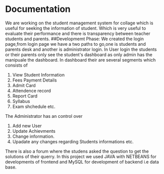 # Documentation
We are working on the student management system for collage which is useful for seeking the information of student.
Which is very useful to evaluate their performance and there is transparency between teacher students and parents.
##Developmemt Phase:
We created the login page,from login page we have a two paths to go,one is students and parents desk
and another is administrator login.
In User login the students or their parents only see the student's dashboard as only admin has the manipuale 
the dashboard.
In dashboard their are several segments which consists of 
 1. View Student Information
 2. Fees Payment Details
 3. Admit Card 
 4. Attendence record
 5. Report Card
 6. Syllabus
 7. Exam shchedule etc.

The Administrator has an control over
  1. Add new User
  2. Update Achievments
  3. Change information.
  4. Upadate any changes regarding Students informations etc.
  
There is also a forum where the studens asked the question to get the solutions of their querry.
In this project we used JAVA with NETBEANS for developments of frontend and MySQL for development of
backend i.e data base.


  
  
